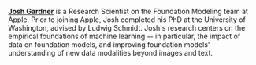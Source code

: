 **[Josh Gardner](https://jpgard.github.io/)** is a Research Scientist on the Foundation Modeling team at Apple. Prior to joining Apple, Josh completed his PhD at the University of Washington, advised by Ludwig Schmidt. Josh's research centers on the empirical foundations of machine learning -- in particular, the impact of data on foundation models, and improving foundation models' understanding of new data modalities beyond images and text.